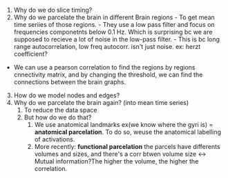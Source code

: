 1. Why do we do slice timing? 
2. Why do we parcelate the brain in different Brain regions
	   - To get mean time seriies of those regions. 
	   - They use a low pass filter and focus on frequencies componetnts below 0.1 Hz. Which is surprising bc we are supposed to recieve a lot of noise in the low-pass filter.
	   - This is bc long range autocorrelation, low freq autocorr. isn't just noise. ex: herzt coefficient?
- We can use a pearson correlation to find the regions by regions cnnectivity matrix, and by changing the threshold, we can find the connections between the brain graphs.
3. How do we model nodes and edges?
4. Why do we parcelate the brain again? (into mean time series)
	1. To reduce the data space
	2. But how do we do that?
		1. We use anatomical landmarks ex(we know where the gyri is) = **anatomical parcelation**. To do so, weuse the anatomical labelling of activations.
		2. More recently: **functional parcelation** the parcels have differents volumes and sizes, and there's a corr btwen volume size <-> Mutual information?The higher the volume, the higher the correlation. 